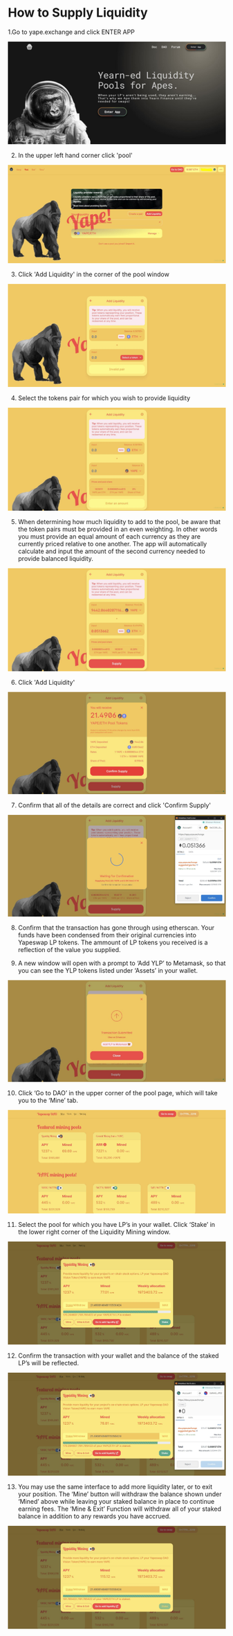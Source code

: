 # How to Supply Liquidity

1.Go to yape.exchange and click ENTER APP

![](../.gitbook/assets/0.jpeg)

2. In the upper left hand corner click 'pool'

![](../.gitbook/assets/1%20%281%29.jpeg)

3. Click 'Add Liquidity' in the corner of the pool window

![](../.gitbook/assets/2%20%281%29.jpeg)

4. Select the tokens pair for which you wish to provide liquidity

![](../.gitbook/assets/3%20%281%29.jpeg)

5. When determining how much liquidity to add to the pool, be aware that the token pairs must be provided in an even weighting. In other words you must provide an equal amount of each currency as they are currently priced relative to one another. The app will automatically calculate and input the amount of the second currency needed to provide balanced liquidity.

![](../.gitbook/assets/4.jpeg)

6. Click 'Add Liquidity'

![](../.gitbook/assets/5.jpeg)

7. Confirm that all of the details are correct and click 'Confirm Supply'

![](../.gitbook/assets/6.jpeg)

8. Confirm that the transaction has gone through using etherscan. Your funds have been condensed from their original currencies into Yapeswap LP tokens. The ammount of LP tokens you received is a reflection of the value you supplied.

9. A new window will open with a prompt to ‘Add YLP’ to Metamask, so that you can see the YLP tokens listed under ‘Assets’ in your wallet.

![](../.gitbook/assets/7.jpeg)

10. Click ‘Go to DAO’ in the upper corner of the pool page, which will take you to the ‘Mine’ tab.

![](../.gitbook/assets/8.jpeg)

11. Select the pool for which you have LP’s in your wallet. Click ‘Stake’ in the lower right corner of the Liquidity Mining window.

![](../.gitbook/assets/9.jpeg)

12. Confirm the transaction with your wallet and the balance of the staked LP’s will be reflected.

![](../.gitbook/assets/10.jpeg)

13. You may use the same interface to add more liquidity later, or to exit your position. The ‘Mine’ button will withdraw the balance shown under ‘Mined’ above while leaving your staked balance in place to continue earning fees. The ‘Mine & Exit’ Function will withdraw all of your staked balance in addition to any rewards you have accrued.

![](../.gitbook/assets/11.jpeg)


